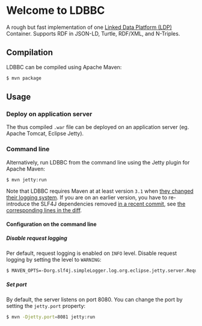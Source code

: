 # Welcome to LDBBC
A rough but fast implementation of one [Linked Data Platform (LDP)](https://www.w3.org/TR/ldp/) Container.
Supports RDF in JSON-LD, Turtle, RDF/XML, and N-Triples.

## Compilation
LDBBC can be compiled using Apache Maven:
```sh
$ mvn package
```

## Usage

### Deploy on application server
The thus compiled `.war` file can be deployed on an application server (eg. Apache Tomcat, Eclipse Jetty).

### Command line
Alternatively, run LDBBC from the command line using the Jetty plugin for Apache Maven:
```sh
$ mvn jetty:run
```
Note that LDBBC requires Maven at at least version `3.1` when [they changed their logging system](https://maven.apache.org/maven-logging.html).
If you are on an earlier version, you have to re-introduce the SLF4J dependencies removed [in a recent commit](https://github.com/kaefer3000/ldbbc/commit/fe01d54f838ed84a99ac55f7585b113a2ba97d4a), see [the corresponding lines in the diff](https://github.com/kaefer3000/ldbbc/commit/fe01d54f838ed84a99ac55f7585b113a2ba97d4a#diff-600376dffeb79835ede4a0b285078036L22).
#### Configuration on the command line
##### Disable request logging
Per default, request logging is enabled on `INFO` level.
Disable request logging by setting the level to `WARNING`:

```sh
$ MAVEN_OPTS=-Dorg.slf4j.simpleLogger.log.org.eclipse.jetty.server.RequestLog=warn mvn jetty:run
```

##### Set port
By default, the server listens on port 8080.
You can change the port by setting the `jetty.port` property:
```sh
$ mvn -Djetty.port=8081 jetty:run
```

